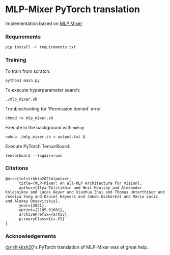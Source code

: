 # MLP-Mixer PyTorch translation
Implementation based on [MLP Mixer](https://arxiv.org/abs/2105.01601)<br>

### Requirements
```
pip install -r requirements.txt
```

### Training
To train from scratch:
```
python3 main.py
```
To execute hyperparameter search:
```
./mlp_mixer.sh
```
Troubleshooting for 'Permission denied' error
```
chmod +x mlp_mixer.sh
```
Execute in the background with `nohup`
```
nohup ./mlp_mixer.sh > output.txt &
```
Execute PyTorch TensorBoard:
```
tensorboard --logdir=runs
```

### Citations
```
@misc{tolstikhin2021mlpmixer,
      title={MLP-Mixer: An all-MLP Architecture for Vision}, 
      author={Ilya Tolstikhin and Neil Houlsby and Alexander Kolesnikov and Lucas Beyer and Xiaohua Zhai and Thomas Unterthiner and Jessica Yung and Daniel Keysers and Jakob Uszkoreit and Mario Lucic and Alexey Dosovitskiy},
      year={2021},
      eprint={2105.01601},
      archivePrefix={arXiv},
      primaryClass={cs.CV}
}
```

### Acknowledgements
[@rishikksh20](https://github.com/rishikksh20/MLP-Mixer-pytorch/tree/master)'s PyTorch translation of MLP-Mixer was of great help.
